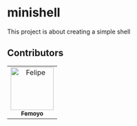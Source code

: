 # minishell
This project is about creating a simple shell

## Contributors

<table>
  <tbody>
    <tr>
      <td align="center"><a href="https://github.com/Feemoyo"><img src="https://avatars.githubusercontent.com/u/64212540?v=4" width="100px;" alt="Felipe"/><br /><sub><b>Femoyo</b>      
   </tr>
  </tbody>
  <tfoot>
    
  </tfoot>
</table>
